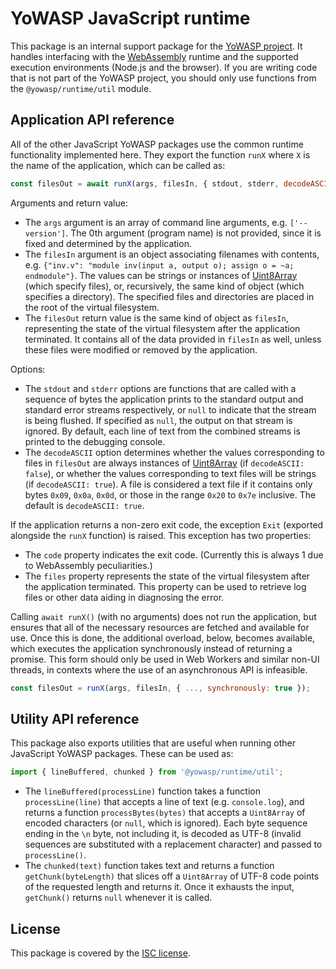 YoWASP JavaScript runtime
=========================

This package is an internal support package for the [YoWASP project][yowasp]. It handles interfacing with the [WebAssembly][] runtime and the supported execution environments (Node.js and the browser). If you are writing code that is not part of the YoWASP project, you should only use functions from the `@yowasp/runtime/util` module.

[webassembly]: https://webassembly.org/
[yowasp]: https://yowasp.github.io/


Application API reference
-------------------------

All of the other JavaScript YoWASP packages use the common runtime functionality implemented here. They export the function `runX` where `X` is the name of the application, which can be called as:

```js
const filesOut = await runX(args, filesIn, { stdout, stderr, decodeASCII: true });
```

Arguments and return value:
- The `args` argument is an array of command line arguments, e.g. `['--version']`. The 0th argument (program name) is not provided, since it is fixed and determined by the application.
- The `filesIn` argument is an object associating filenames with contents, e.g. `{"inv.v": "module inv(input a, output o); assign o = ~a; endmodule"}`. The values can be strings or instances of [Uint8Array][] (which specify files), or, recursively, the same kind of object (which specifies a directory). The specified files and directories are placed in the root of the virtual filesystem.
- The `filesOut` return value is the same kind of object as `filesIn`, representing the state of the virtual filesystem after the application terminated. It contains all of the data provided in `filesIn` as well, unless these files were modified or removed by the application.

Options:
- The `stdout` and `stderr` options are functions that are called with a sequence of bytes the application prints to the standard output and standard error streams respectively, or `null` to indicate that the stream is being flushed. If specified as `null`, the output on that stream is ignored. By default, each line of text from the combined streams is printed to the debugging console.
- The `decodeASCII` option determines whether the values corresponding to files in `filesOut` are always instances of [Uint8Array][] (if `decodeASCII: false`), or whether the values corresponding to text files will be strings (if `decodeASCII: true`). A file is considered a text file if it contains only bytes `0x09`, `0x0a`, `0x0d`, or those in the range `0x20` to `0x7e` inclusive. The default is `decodeASCII: true`.

If the application returns a non-zero exit code, the exception `Exit` (exported alongside the `runX` function) is raised. This exception has two properties:
- The `code` property indicates the exit code. (Currently this is always 1 due to WebAssembly peculiarities.)
- The `files` property represents the state of the virtual filesystem after the application terminated. This property can be used to retrieve log files or other data aiding in diagnosing the error.

Calling `await runX()` (with no arguments) does not run the application, but ensures that all of the necessary resources are fetched and available for use. Once this is done, the additional overload, below, becomes available, which executes the application synchronously instead of returning a promise. This form should only be used in Web Workers and similar non-UI threads, in contexts where the use of an asynchronous API is infeasible.

```js
const filesOut = runX(args, filesIn, { ..., synchronously: true });
```

[Uint8Array]: https://developer.mozilla.org/en-US/docs/Web/JavaScript/Reference/Global_Objects/Uint8Array


Utility API reference
---------------------

This package also exports utilities that are useful when running other JavaScript YoWASP packages. These can be used as:

```js
import { lineBuffered, chunked } from '@yowasp/runtime/util';
```

- The `lineBuffered(processLine)` function takes a function `processLine(line)` that accepts a line of text (e.g. `console.log`), and returns a function `processBytes(bytes)` that accepts a `Uint8Array` of encoded characters (or `null`, which is ignored). Each byte sequence ending in the `\n` byte, not including it, is decoded as UTF-8 (invalid sequences are substituted with a replacement character) and passed to `processLine()`.
- The `chunked(text)` function takes text and returns a function `getChunk(byteLength)` that slices off a `Uint8Array` of UTF-8 code points of the requested length and returns it. Once it exhausts the input, `getChunk()` returns `null` whenever it is called.


License
-------

This package is covered by the [ISC license](LICENSE.txt).
